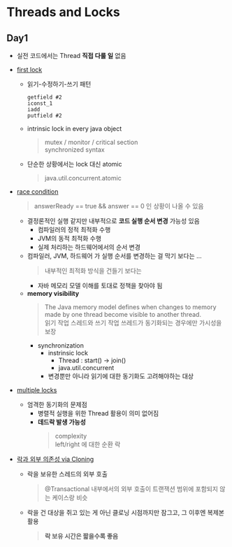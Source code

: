 # Threads and Locks  

## Day1  

* 실전 코드에서는 Thread **직접 다룰 일** 없음  

* [first lock](https://github.com/ddingcham/simple-concurrency/commit/d6ad42e31b102f63f47cd8ecaf9c755d4f09bbd0)  
  * 읽기-수정하기-쓰기 패턴  
    ~~~
    getfield #2
    iconst_1
    iadd
    putfield #2
    ~~~  
  * intrinsic lock in every java object  
    > mutex / monitor / critical section  
    > synchronized syntax  
  * 단순한 상황에서는 lock 대신 atomic  
    > java.util.concurrent.atomic  

* [race condition](https://github.com/ddingcham/simple-concurrency/commit/2376628f1f792da6f30cd1eb132d1bd4cbb92a37)  
  > answerReady == true && answer == 0 인 상황이 나올 수 있음  
  * 결정론적인 실행 같지만 내부적으로 **코드 실행 순서 변경** 가능성 있음  
    * 컴파일러의 정적 최적화 수행  
    * JVM의 동적 최적화 수행  
    * 실제 처리하는 하드웨어에서의 순서 변경  
  * 컴파일러, JVM, 하드웨어 가 실행 순서를 변경하는 걸 막기 보다는 ...   
    > 내부적인 최적화 방식을 건들기 보다는  
    * 자바 메모리 모델 이해를 토대로 정책을 찾아야 됨  
  * **memory visibility**  
    > The Java memory model defines when changes to memory made by one thread become visible to another thread.  
    > 읽기 작업 스레드와 쓰기 작업 쓰레드가 동기화되는 경우에만 가시성을 보장  
    * synchronization  
      * instrinsic lock  
        * Thread : start() -> join()  
        * java.util.concurrent  
      * 변경뿐만 아니라 읽기에 대한 동기화도 고려해야하는 대상  
    
* [multiple locks](https://github.com/ddingcham/simple-concurrency/commit/c0ae09a42371c0f6114eb2ca668b656055408cdc)   
  * 엄격한 동기화의 문제점  
    * 병렬적 실행을 위한 Thread 활용이 의미 없어짐  
    * **데드락 발생 가능성**  
      > complexity  
      > left/right 에 대한 순환 락  
      
* [락과 외부 의존성 via Cloning](https://github.com/ddingcham/simple-concurrency/commit/d83973e9f2f7734df344599d10ca5a98d29c6774)  
  * 락을 보유한 스레드의 외부 호출  
    > @Transactional 내부에서의 외부 호출이 트랜잭션 범위에 포함되지 않는 케이스랑 비슷  
  * 락을 건 대상을 쥐고 있는 게 아닌 클로닝 시점까지만 잠그고, 그 이후엔 복제본 활용  
    > **락 보유 시간은 짧을수록 좋음**  
      
